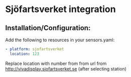 # Sjöfartsverket integration

## Installation/Configuration:

Add the following to resources in your sensors.yaml:

```yaml
- platform: sjofartsverket
  location: 123
```

Replace location with number from from url from http://vivadisplay.sjofartsverket.se (after selecting station)
